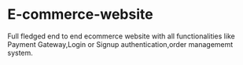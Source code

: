 # E-commerce-website
Full fledged end to end ecommerce website with all functionalities like Payment Gateway,Login or Signup authentication,order managememt system.

